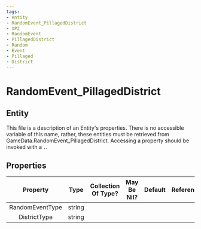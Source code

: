```yaml
---
tags:
- entity
- RandomEvent_PillagedDistrict
- XP2
- RandomEvent
- PillagedDistrict
- Random
- Event
- Pillaged
- District
---
```

# RandomEvent_PillagedDistrict
## Entity
This file is a description of an Entity's properties. There is no accessible variable of this name, rather, these entities must be retrieved from GameData.RandomEvent_PillagedDistrict. Accessing a property should be invoked with a `.`.
## Properties
|	Property	|	Type	|	Collection Of Type?	|	May Be Nil?	|	Default	|	References	|	Key	|	Notes	|
|	:-:	|	:-:	|	:-:	|	:-:	|	:-:	|	:-:	|	:-:	|	-:	|
|	RandomEventType	|	string	|		|		|		|		|		|	|
|	DistrictType	|	string	|		|		|		|		|		|	|
